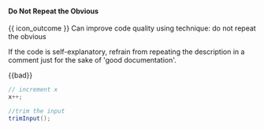 <div id="title">

#### Do Not Repeat the Obvious

</div>

<span id="prereqs"></span>

<span id="outcomes">{{ icon_outcome }} Can improve code quality using technique: do not repeat the obvious </span>

<div id="body">

If the code is self-explanatory, refrain from repeating the description in a comment just for the sake of 'good documentation'.

{{bad}}
```java
// increment x
x++;

//trim the input
trimInput();
```


</div>

<div id="extras">
</div>